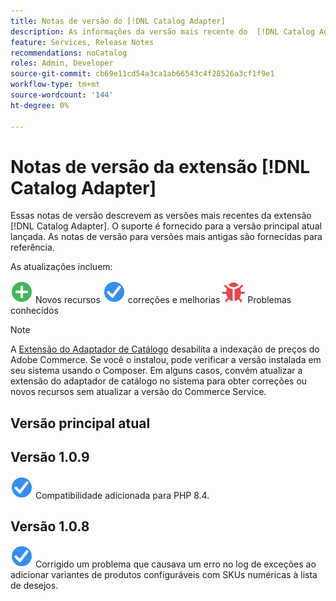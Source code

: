 ```yaml
---
title: Notas de versão do [!DNL Catalog Adapter]
description: As informações da versão mais recente do  [!DNL Catalog Adapter] para Adobe Commerce.
feature: Services, Release Notes
recommendations: noCatalog
roles: Admin, Developer
source-git-commit: cb69e11cd54a3ca1ab66543c4f28526a3cf1f9e1
workflow-type: tm+mt
source-wordcount: '144'
ht-degree: 0%

---
```


# Notas de versão da extensão [!DNL Catalog Adapter]

Essas notas de versão descrevem as versões mais recentes da extensão [!DNL Catalog Adapter]. O suporte é fornecido para a versão principal atual lançada. As notas de versão para versões mais antigas são fornecidas para referência.

As atualizações incluem:

![Novos](../assets/new.svg) Novos recursos
![Correção](../assets/fix.svg) correções e melhorias
![Bug](../assets/bug.svg) Problemas conhecidos


>[!NOTE]
>
>A [Extensão do Adaptador de Catálogo](catalog-adapter.md) desabilita a indexação de preços do Adobe Commerce. Se você o instalou, pode verificar a versão instalada em seu sistema usando o Composer. Em alguns casos, convém atualizar a extensão do adaptador de catálogo no sistema para obter correções ou novos recursos sem atualizar a versão do Commerce Service.

## Versão principal atual

## Versão 1.0.9

![Correção](../assets/fix.svg) Compatibilidade adicionada para PHP 8.4. <!--MDEE-941-->

## Versão 1.0.8

![Correção](../assets/fix.svg) Corrigido um problema que causava um erro no log de exceções ao adicionar variantes de produtos configuráveis com SKUs numéricas à lista de desejos. <!--MDEE-876-->

